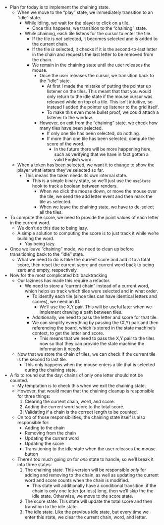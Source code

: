 - Plan for today is to implement the chaining state.
    - When we move to the “play” state, we immediately transition to an “idle” state.
        - While idling, we wait for the player to click on a tile.
            - Once this happens, we transition to the “chaining” state.
        - While chaining, each tile listens for the cursor to enter the tile.
            - If the tile is *not* selected, it becomes selected and is added to the current chain.
            - If the tile *is* selected, it checks if it is the second-to-last letter in the chain and requests the last letter to be removed from the chain.
            - We remain in the chaining state until the user releases the mouse.
                - Once the user releases the cursor, we transition back to the “idle” state.
                    - At first I made the mistake of putting the pointer up listener on the tiles. This meant that that you would only return to the idle state if the mouse cursor was released while on top of a tile. This isn’t intuitive, so instead I added the pointer up listener to the grid itself.
                    - To make this even more bullet proof, we could attach a listener to the window.
                - However, on exit from the “chaining” state, we check how many tiles have been selected.
                    - If only one tile has been selected, do nothing.
                    - If more than one tile has been selected, compute the score of the word.
                        - In the future there will be more happening here, such as verifying that we have in fact gotten a valid English word.
    - When a token has been selected, we want it to change to show the player what letters they’ve selected so far.
        - This means the token needs its own internal state.
            - This is a simple binary state, so we’ll just use the `useState` hook to track a boolean between renders.
                - When we click the mouse down, or move the mouse over the tile, we send the add letter event and then mark the tile as selected.
                - When we leave the chaining state, we have to de-select all the tiles.
- To compute the score, we need to provide the point values of each letter in the current word.
    - We don’t do this due to being lazy.
    - A simple solution to computing the score is to just track it while we’re building the word.
        - Yay being lazy.
- Once we leave “chaining” mode, we need to clean up before transitioning back to the “idle” state.
    - What we need to do is take the current score and add it to a total score, then reset the current score and current word back to being zero and empty, respectively.
- Now for the most complicated bit: backtracking
    - Our laziness has made this require a refactor.
        - We need to store a “current chain” instead of a current word, which helps us track which tiles were selected and in what order.
            - To identify each tile (since tiles can have identical letters and scores), we need an ID.
                - We’ll use the X,Y pair. This will be useful later when we implement drawing a path between tiles.
            - Additionally, we need to pass the letter and score for that tile.
            - We can simplify everything by passing the (X,Y) pair and then referencing the board, which is stored in the state machine’s context, to get the letter and score.
                - This means that we need to pass the X,Y pair to the tiles now so that they can provide the state machine the information it needs.
    - Now that we store the chain of tiles, we can check if the current tile is the second to last tile.
        - This only happens when the mouse enters a tile that is selected during the chaining state.
- A fix to round out the day: chains of only one letter should not be counted.
    - My temptation is to check this when we exit the chaining state.
    - However, that would mean that the chaining cleanup is responsible for three things:
        1. Clearing the current chain, word, and score.
        2. Adding the current word score to the total score.
        3. Validating if a chain is the correct length to be counted.
    - On top of those responsibilities, the chaining state itself is also responsible for:
        - Adding to the chain
        - Removing from the chain
        - Updating the current word
        - Updating the score
        - Transitioning to the idle state when the user releases the mouse button
    - There’s too much going on for *one* state to handle, so we’ll break it into three states:
        1. The chaining state. This version will be responsible *only* for adding and removing to the chain, as well as updating the current word and score counts when the chain is modified.
            - This state will additionally have a conditional transition: if the chain is only one letter (or less) long, then we’ll skip the the idle state. Otherwise, we move to the score state.
        2. The score state. This state will update the total score and then transition to the idle state.
        3. The idle state. Like the previous idle state, but every time we enter this state, we clear the current chain, word, and letter.